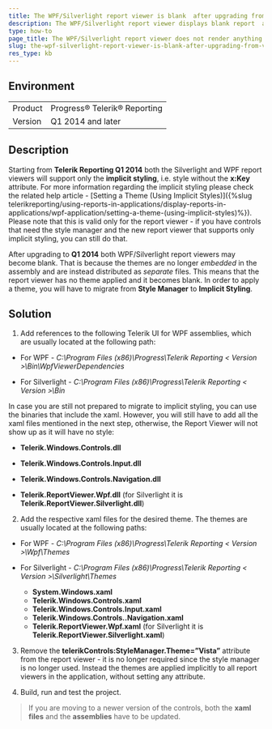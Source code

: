 ```yaml
---
title: The WPF/Silverlight report viewer is blank  after upgrading from version prior to Q1 2014 to Q1 2014 or later
description: The WPF/Silverlight report viewer displays blank report  after upgrading from version prior to Q1 2014 to Q1 2014 or later.
type: how-to
page_title: The WPF/Silverlight report viewer does not render anything after upgrading from version prior to Q1 2014 to Q1 2014 or later
slug: the-wpf-silverlight-report-viewer-is-blank-after-upgrading-from-version-prior-to-q1-2014-to-q1-2014-or-later
res_type: kb
---
```


## Environment

<table>
	<tr>
		<td>Product</td>
		<td>Progress® Telerik® Reporting</td>
	</tr>
		<tr>
		<td>Version</td>
		<td>Q1 2014 and later</td>
	</tr>
</table>


## Description

Starting from **Telerik Reporting Q1 2014** both the Silverlight and WPF report viewers will support only the **implicit styling**, i.e. style without the **x:Key** attribute. For more information regarding the implicit styling please check the related help article - [Setting a Theme (Using Implicit Styles)]({%slug telerikreporting/using-reports-in-applications/display-reports-in-applications/wpf-application/setting-a-theme-(using-implicit-styles)%}). Please note that this is valid only for the report viewer - if you have controls that need the style manager and the new report viewer that supports only implicit styling, you can still do that.
 
After upgrading to **Q1 2014** both WPF/Silverlight report viewers may become blank. That is because the themes are no longer *embedded* in the assembly and are instead distributed as *separate* files. This means that the report viewer has no theme applied and it becomes blank. In order to apply a theme, you will have to migrate from **Style Manager** to **Implicit Styling**.

## Solution
 
1. Add references to the following Telerik UI for WPF assemblies, which are usually located at the following path:

 - For WPF - *C:\Program Files (x86)\Progress\Telerik Reporting < Version >\Bin\WpfViewerDependencies*
 
 - For Silverlight - *C:\Program Files (x86)\Progress\Telerik Reporting < Version >\Bin*
 
 In case you are still not prepared to migrate to implicit styling, you can use the binaries that include the xaml. However, you will still have to add all the xaml files mentioned in the next step, otherwise, the Report Viewer will not show up as it will have no style:

   - **Telerik.Windows.Controls.dll**
 
   - **Telerik.Windows.Controls.Input.dll**
 
   - **Telerik.Windows.Controls.Navigation.dll**
 
   - **Telerik.ReportViewer.Wpf.dll** (for Silverlight it is **Telerik.ReportViewer.Silverlight.dll**)

2. Add the respective xaml files for the desired theme. The themes are usually located at the following paths:

- For WPF -  *C:\Program Files (x86)\Progress\Telerik Reporting < Version >\Wpf\Themes*

- For Silverlight - *C:\Program Files (x86)\Progress\Telerik Reporting < Version >\Silverlight\Themes*

  - **System.Windows.xaml**
  - **Telerik.Windows.Controls.xaml**
  - **Telerik.Windows.Controls.Input.xaml**
  - **Telerik.Windows.Controls..Navigation.xaml**
  - **Telerik.ReportViewer.Wpf.xaml** (for Silverlight it is **Telerik.ReportViewer.Silverlight.xaml**)

3. Remove the **telerikControls:StyleManager.Theme=”Vista”** attribute from the report viewer - it is no longer required since the style manager is no longer used. Instead the themes are applied implicitly to all report viewers in the application, without setting any attribute.

4. Build, run and test the project.

> If you are moving to a newer version of the controls, both the **xaml files** and the **assemblies** have to be updated.
